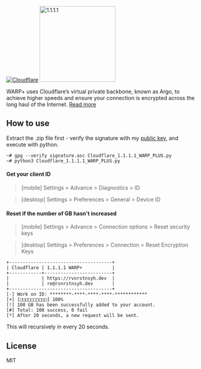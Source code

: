 <a href="https://www.cloudflare.com"><img alt="Cloudflare" src="https://upload.wikimedia.org/wikipedia/en/thumb/3/37/Cloudflare-logo-vector.svg/1200px-Cloudflare-logo-vector.svg.png"></a>
<a href="https://1.1.1.1"><img width="200" alt="1.1.1.1" src="https://cdn.fing.io/images/isp/HK/logo/cloudflare_warp_logo.png"></a>

WARP+ uses Cloudflare’s virtual private backbone, known as Argo, to achieve higher speeds and ensure your connection is encrypted across the long haul of the Internet. [Read more](https://blog.cloudflare.com/announcing-warp-plus)
## How to use
Extract the .zip file first - verify the signature with my [public key](https://keys.openpgp.org/vks/v1/by-fingerprint/F739B2ED9CEB7482B1D34529F0F35EAD50642AD7),
and execute with python.
```
~# gpg --verify signature.asc Cloudflare_1.1.1.1_WARP_PLUS.py
~# python3 Cloudflare_1.1.1.1_WARP_PLUS.py
```
#### Get your client ID
> [mobile] Settings > Advance > Diagnostics > ID

> [desktop] Settings > Preferences > General > Device ID
#### Reset if the number of GB hasn't increased 
> [mobile] Settings > Advance > Connection options > Reset security keys

> [desktop] Settings > Preferences > Connection > Reset Encryption Keys
```
+--------------------------------------+
| Cloudflare | 1.1.1.1 WARP+           |
+------------+-------------------------+
|            | https://rvnrstnsyh.dev  |
|            | re@rvnrstnsyh.dev       |
+--------------------------------------+
[-] Work on ID: ********-****-****-****-************
[+] [□□□□□□□□□□] 100%
[!] 100 GB has been successfully added to your account.
[#] Total: 100 success, 0 fail
[*] After 20 seconds, a new request will be sent.
```
This will recursively in every 20 seconds.

## License

MIT
